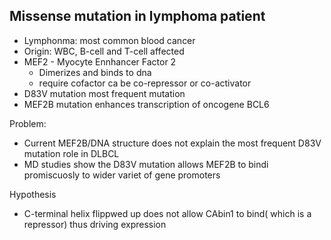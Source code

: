 ## Missense mutation in lymphoma patient
- Lymphonma: most common blood cancer
- Origin: WBC, B-cell and T-cell affected
- MEF2 - Myocyte Ennhancer Factor 2 
	- Dimerizes and binds to dna
	- require cofactor ca be co-repressor or co-activator
- D83V mutation most frequent mutation
- MEF2B mutation enhances transcription of oncogene BCL6


Problem:
- Current MEF2B/DNA structure does not explain the most frequent D83V mutation role in DLBCL
- MD studies show the D83V mutation allows MEF2B to bindi promiscuosly to wider variet of gene promoters


Hypothesis
- C-terminal helix flippwed up does not allow CAbin1 to bind( which is a repressor) thus driving expression

